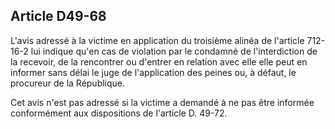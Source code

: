 Article D49-68
----
L'avis adressé à la victime en application du troisième alinéa de l'article
712-16-2 lui indique qu'en cas de violation par le condamné de l'interdiction de
la recevoir, de la rencontrer ou d'entrer en relation avec elle elle peut en
informer sans délai le juge de l'application des peines ou, à défaut, le
procureur de la République.

Cet avis n'est pas adressé si la victime a demandé à ne pas être informée
conformément aux dispositions de l'article D. 49-72.
